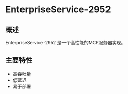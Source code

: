 # EnterpriseService-2952

## 概述

EnterpriseService-2952 是一个高性能的MCP服务器实现。

## 主要特性

- 高吞吐量
- 低延迟
- 易于部署
